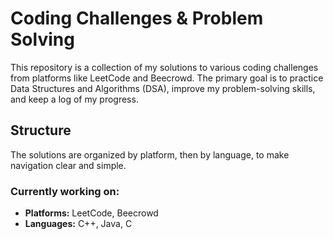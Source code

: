 # Coding Challenges & Problem Solving

This repository is a collection of my solutions to various coding challenges from platforms like LeetCode and Beecrowd. The primary goal is to practice Data Structures and Algorithms (DSA), improve my problem-solving skills, and keep a log of my progress.

## Structure

The solutions are organized by platform, then by language, to make navigation clear and simple.

### Currently working on:
*   **Platforms:** LeetCode, Beecrowd
*   **Languages:** C++, Java, C
